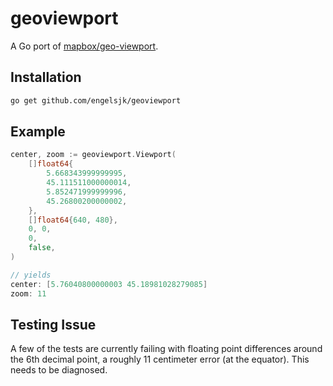 # geoviewport

A Go port of [mapbox/geo-viewport](https://github.com/mapbox/geo-viewport).

## Installation

```bash
go get github.com/engelsjk/geoviewport
```

## Example

```Go
center, zoom := geoviewport.Viewport(
    []float64{
        5.668343999999995,
        45.111511000000014,
        5.852471999999996,
        45.26800200000002,
    },
    []float64{640, 480},
    0, 0,
    0,
    false,
)

// yields
center: [5.76040800000003 45.18981028279085]
zoom: 11
```

## Testing Issue

A few of the tests are currently failing with floating point differences around the 6th decimal point, a roughly 11 centimeter error (at the equator). This needs to be diagnosed.
